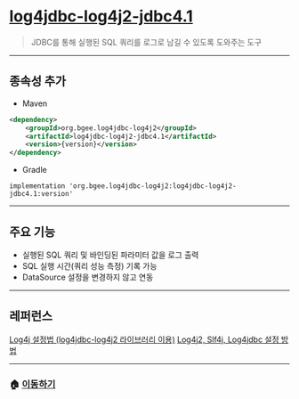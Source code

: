 # [log4jdbc-log4j2-jdbc4.1](https://mvnrepository.com/artifact/org.bgee.log4jdbc-log4j2/log4jdbc-log4j2-jdbc4.1)

> JDBC를 통해 실행된 SQL 쿼리를 로그로 남길 수 있도록 도와주는 도구

---

## 종속성 추가

* Maven

```xml
<dependency>
    <groupId>org.bgee.log4jdbc-log4j2</groupId>
    <artifactId>log4jdbc-log4j2-jdbc4.1</artifactId>
    <version>{version}</version>
</dependency>
```

* Gradle

```Gradle
implementation 'org.bgee.log4jdbc-log4j2:log4jdbc-log4j2-jdbc4.1:version'
```

---

## 주요 기능

* 실행된 SQL 쿼리 및 바인딩된 파라미터 값을 로그 출력
* SQL 실행 시간(쿼리 성능 측정) 기록 가능
* DataSource 설정을 변경하지 않고 연동

---

## 레퍼런스

[Log4j 설정법 (log4jdbc-log4j2 라이브러리 이용)](https://rimkongs.tistory.com/312)
[Log4j2, Slf4j, Log4jdbc 설정 방법](https://velog.io/@deannn/Log4j2-Slf4j-Log4jdbc-%EC%84%A4%EC%A0%95-%EB%B0%A9%EB%B2%95)

---

### 🏠 [이동하기](../../../README.md)
